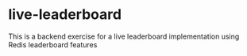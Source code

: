 # live-leaderboard
This is a backend exercise for a live leaderboard implementation using Redis leaderboard features
